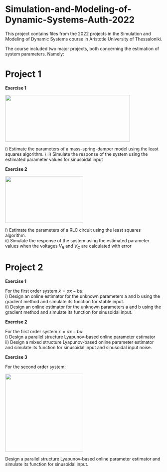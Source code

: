 ﻿# Simulation-and-Modeling-of-Dynamic-Systems-Auth-2022
This project contains files from the 2022 projects in the Simulation and Modeling of Dynamic Systems course in Aristotle University of Thessaloniki.

The course included two major projects, both concerning the estimation of system parameters. Namely:

# Project 1
**Exercise 1**

<p>
<img src="https://user-images.githubusercontent.com/95578892/230606472-ed3f0080-7b15-402d-b398-f049ec55003b.png" width="400" height="150" />
</p>
i) Estimate the parameters of a mass-spring-damper model using the least squares algorithm. \
ii) Simulate the response of the system using the estimated parameter values for sinusoidal input 

**Exercise 2** 

<p>
<img src="https://user-images.githubusercontent.com/95578892/230606590-31c5e042-2e38-4692-8bb2-11e8da1ebfd4.png" width="250" height="150" />
</p>

i) Estimate the parameters of a RLC circuit using the least squares algorithm. \
ii) Simulate the response of the system using the estimated parameter values when the voltages $V_R$ and $V_C$ are calculated with error

# Project 2
**Exercise 1** 

For the first order system $\dot{x} = αx -bu$: \
i) Design an online estimator for the unknown parameters a and b using the gradient method and simulate its function for stable input.\
ii) Design an online estimator for the unknown parameters a and b using the gradient method and simulate its function for sinusoidal input.

**Exercise 2** 

For the first order system $\dot{x} = αx -bu$: \
i) Design a parallel structure Lyapunov-based online parameter estimator \
ii) Design a mixed structure Lyapunov-based online parameter estimator \
and simulate its function for sinusoidal input and sinusoidal input noise. 

**Exercise 3** 

For the second order system:
<p>
<img src="https://user-images.githubusercontent.com/95578892/230608108-eb21ba16-c48f-41b3-b1d0-f513a2eabb07.png" width="250" />
</p>

Design a parallel structure Lyapunov-based online parameter estimator and simulate its function for sinusoidal input.
